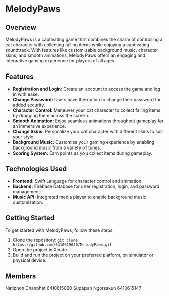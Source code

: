 # MelodyPaws

## Overview
MelodyPaws is a captivating game that combines the charm of controlling a cat character with collecting falling items while enjoying a captivating soundtrack. 
With features like customizable background music, character skins, and smooth animations, MelodyPaws offers an engaging and interactive gaming experience for players of all ages.

## Features
- **Registration and Login:** Create an account to access the game and log in with ease.
- **Change Password:** Users have the option to change their password for added security.
- **Character Control:** Maneuver your cat character to collect falling items by dragging them across the screen.
- **Smooth Animation:** Enjoy seamless animations throughout gameplay for an immersive experience.
- **Change Skins:** Personalize your cat character with different skins to suit your style.
- **Background Music:** Customize your gaming experience by enabling background music from a variety of tunes.
- **Scoring System:** Earn points as you collect items during gameplay.

## Technologies Used
- **Frontend:** Swift Language for character control and animation.
- **Backend:** Firebase Database for user registration, login, and password management.
- **Music API:** Integrated media player to enable background music customization.

## Getting Started
To get started with MelodyPaws, follow these steps:
1. Clone the repository: `git clone https://github.com/6410615030/MelodyPaws.git`
2. Open the project in Xcode.
3. Build and run the project on your preferred platform, on simulator or physical device.

## Members
Natiphon Chanphet 6410615030
Supapan  Ngorsakun 6410615147
